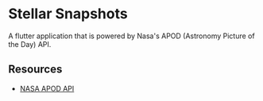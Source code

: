 # Stellar Snapshots

A flutter application that is powered by Nasa's APOD (Astronomy Picture of the Day) API.

## Resources

- [NASA APOD API](https://api.nasa.gov/)
